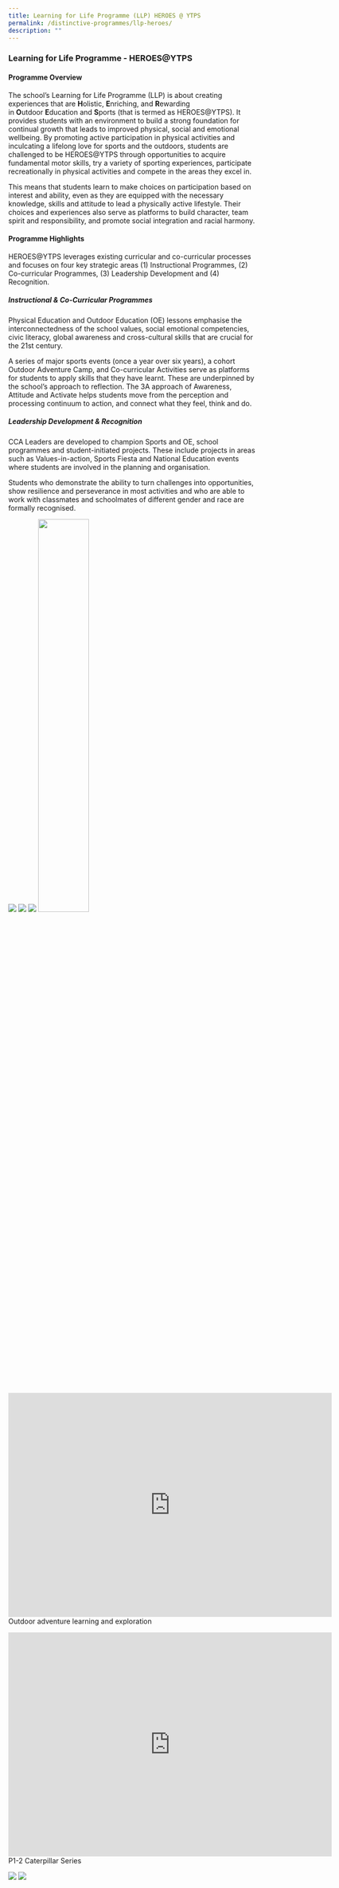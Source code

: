 ```yaml
---
title: Learning for Life Programme (LLP) HEROES @ YTPS
permalink: /distinctive-programmes/llp-heroes/
description: ""
---
```

### Learning for Life Programme - HEROES@YTPS

#### Programme Overview

The school’s Learning for Life Programme (LLP) is about creating experiences that are&nbsp;**H**olistic,&nbsp;**E**nriching, and&nbsp;**R**ewarding in&nbsp;**O**utdoor&nbsp;**E**ducation and&nbsp;**S**ports (that is termed as HEROES@YTPS). It provides students with an environment to build a strong foundation for continual growth that leads to improved physical, social and emotional wellbeing. By promoting active participation in physical activities and inculcating a lifelong love for sports and the outdoors, students are challenged to be HEROES@YTPS through opportunities to acquire fundamental motor skills, try a variety of sporting experiences, participate recreationally in physical activities and compete in the areas they excel in.

This means that students learn to make choices on participation based on interest and ability, even as they are equipped with the necessary knowledge, skills and attitude to lead a physically active lifestyle. Their choices and experiences also serve as platforms to build character, team spirit and responsibility, and promote social integration and racial harmony.

#### Programme Highlights

HEROES@YTPS leverages existing curricular and co-curricular processes and focuses on four key strategic areas (1) Instructional Programmes, (2) Co-curricular Programmes, (3) Leadership Development and (4) Recognition.

##### Instructional &amp; Co-Curricular Programmes
Physical Education and Outdoor Education (OE) lessons emphasise the interconnectedness of the school values, social emotional competencies, civic literacy, global awareness and cross-cultural skills that are crucial for the 21st century.

A series of major sports events (once a year over six years), a cohort Outdoor Adventure Camp, and Co-curricular Activities serve as platforms for students to apply skills that they have learnt. These are underpinned by the school’s approach to reflection. The 3A approach of Awareness, Attitude and Activate helps students move from the perception and processing continuum to action, and connect what they feel, think and do.

##### Leadership Development &amp; Recognition
CCA Leaders are developed to champion Sports and OE, school programmes and student-initiated projects. These include projects in areas such as Values-in-action, Sports Fiesta and National Education events where students are involved in the planning and organisation.

Students who demonstrate the ability to turn challenges into opportunities, show resilience and perseverance in most activities and who are able to work with classmates and schoolmates of different gender and race are formally recognised.

![](/images/heroes%201.jpg)
![](/images/heroes%202.jpg)
![](/images/heroes%203.jpg)
<img style="width:45%" src="/images/heroes%204.jpg">
		 <iframe allowfullscreen="true" height="450" width="650" frameborder="0" src="https://docs.google.com/presentation/d/e/2PACX-1vSbwzXOZMoUypeWkEwCrZfJs46qeqmi_lvRjeNY-_im5JGMsXUWl237ppkINNjt_m75V1KFzSSN35j7/embed?start=false&amp;loop=false&amp;delayms=5000"></iframe>
Outdoor adventure learning and exploration
<iframe allowfullscreen="true" height="450" width="650" frameborder="0" src="https://docs.google.com/presentation/d/e/2PACX-1vRrpJo4QdD-KAptGTRaJN8mCk-gkU0jBP0O35cIw1xqyVn0s1dG4kRM8zBMH98E51QLFcwCcSVqenB3/embed?start=false&amp;loop=false&amp;delayms=3000"></iframe>
P1-2 Caterpillar Series

![](/images/heroes%207.jpg)
![](/images/heroes%208.jpg)